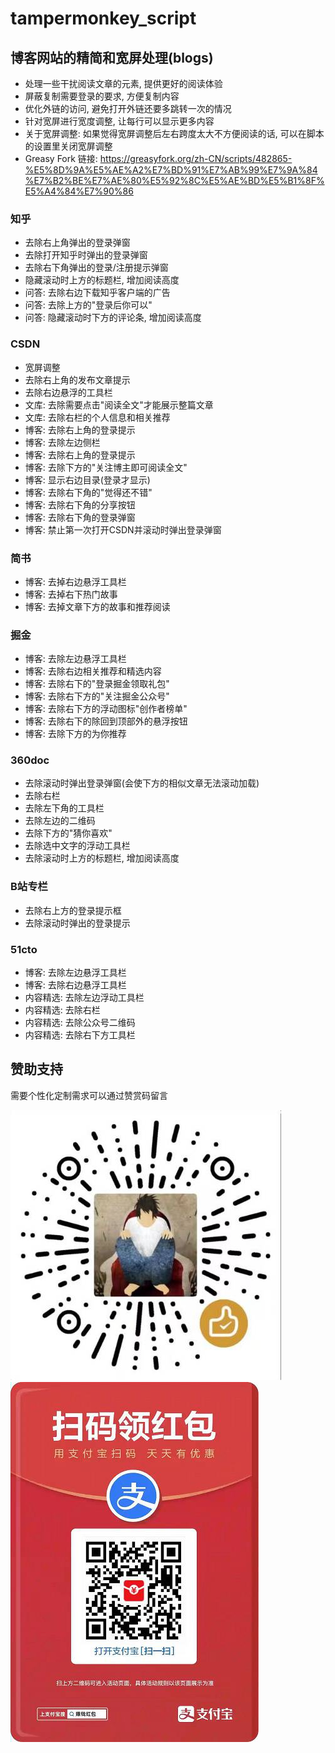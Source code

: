 # tampermonkey_script

## 博客网站的精简和宽屏处理(blogs)

- 处理一些干扰阅读文章的元素, 提供更好的阅读体验
- 屏蔽复制需要登录的要求, 方便复制内容
- 优化外链的访问, 避免打开外链还要多跳转一次的情况
- 针对宽屏进行宽度调整, 让每行可以显示更多内容
- 关于宽屏调整: 如果觉得宽屏调整后左右跨度太大不方便阅读的话, 可以在脚本的设置里关闭宽屏调整
- Greasy Fork 链接: https://greasyfork.org/zh-CN/scripts/482865-%E5%8D%9A%E5%AE%A2%E7%BD%91%E7%AB%99%E7%9A%84%E7%B2%BE%E7%AE%80%E5%92%8C%E5%AE%BD%E5%B1%8F%E5%A4%84%E7%90%86

### 知乎

- 去除右上角弹出的登录弹窗
- 去除打开知乎时弹出的登录弹窗
- 去除右下角弹出的登录/注册提示弹窗
- 隐藏滚动时上方的标题栏, 增加阅读高度
- 问答: 去除右边下载知乎客户端的广告
- 问答: 去除上方的"登录后你可以"
- 问答: 隐藏滚动时下方的评论条, 增加阅读高度

### CSDN

- 宽屏调整
- 去除右上角的发布文章提示
- 去除右边悬浮的工具栏
- 文库: 去除需要点击"阅读全文"才能展示整篇文章
- 文库: 去除右栏的个人信息和相关推荐
- 博客: 去除右上角的登录提示
- 博客: 去除左边侧栏
- 博客: 去除右上角的登录提示
- 博客: 去除下方的"关注博主即可阅读全文"
- 博客: 显示右边目录(登录才显示)
- 博客: 去除右下角的"觉得还不错"
- 博客: 去除右下角的分享按钮
- 博客: 去除右下角的登录弹窗
- 博客: 禁止第一次打开CSDN并滚动时弹出登录弹窗

### 简书

- 博客: 去掉右边悬浮工具栏
- 博客: 去掉右下热门故事
- 博客: 去掉文章下方的故事和推荐阅读

### 掘金

- 博客: 去除左边悬浮工具栏
- 博客: 去除右边相关推荐和精选内容
- 博客: 去除右下的"登录掘金领取礼包"
- 博客: 去除右下方的"关注掘金公众号"
- 博客: 去除右下方的浮动图标"创作者榜单"
- 博客: 去除右下的除回到顶部外的悬浮按钮
- 博客: 去除下方的为你推荐

### 360doc

- 去除滚动时弹出登录弹窗(会使下方的相似文章无法滚动加载)
- 去除右栏
- 去除左下角的工具栏
- 去除左边的二维码
- 去除下方的"猜你喜欢"
- 去除选中文字的浮动工具栏
- 去除滚动时上方的标题栏, 增加阅读高度

### B站专栏

- 去除右上方的登录提示框
- 去除滚动时弹出的登录提示

### 51cto

- 博客: 去除左边悬浮工具栏
- 博客: 去除右边悬浮工具栏
- 内容精选: 去除左边浮动工具栏
- 内容精选: 去除右栏
- 内容精选: 去除公众号二维码
- 内容精选: 去除右下方工具栏

## 赞助支持

需要个性化定制需求可以通过赞赏码留言

![微信赞赏码](./images/wechat.jpg)
![扫码领红包](./images/alipay.jpg)

